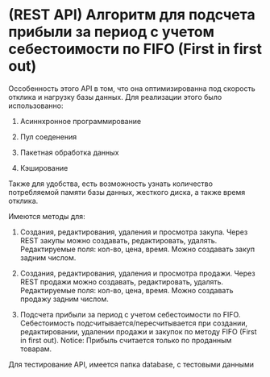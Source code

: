 # (REST API) Алгоритм для подсчета прибыли за период с учетом себестоимости по FIFO (First in first out) 
Оссобенность этого API в том, что она оптимизированна под скорость отклика и нагрузку базы данных.
Для реализации этого было использованно:
1) Асиннхронное программирование

3) Пул соеденения

4) Пакетная обработка данных

6) Кэширование

Также для удобства, есть возможность узнать количество потребляемой памяти базы данных, жесткого диска, а также время отклика.

Имеются методы для:
1) Создания, редактирования, удаления и просмотра закупа.
Через REST закупы можно создавать, редактировать, удалять. Редактируемые поля: кол-во, цена, время. Можно создавать закуп задним числом.

2) Создания, редактирования, удаления и просмотра продажи.
Через REST продажи можно создавать, редактировать, удалять. Редактируемые поля: кол-во, цена, время. Можно создавать продажу задним числом.

3) Подсчета прибыли за период с учетом себестоимости по FIFO.
Себестоимость подсчитывается/пересчитывается при создании, редактировании, удалении продажи и закупок по методу FIFO (First in first out).
Notice: Прибыль считается только по проданным товарам.

Для тестирование API, имеется папка database, с тестовыми данными
